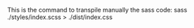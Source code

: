 This is the command to transpile manually the sass code:
sass ./styles/index.scss > ./dist/index.css